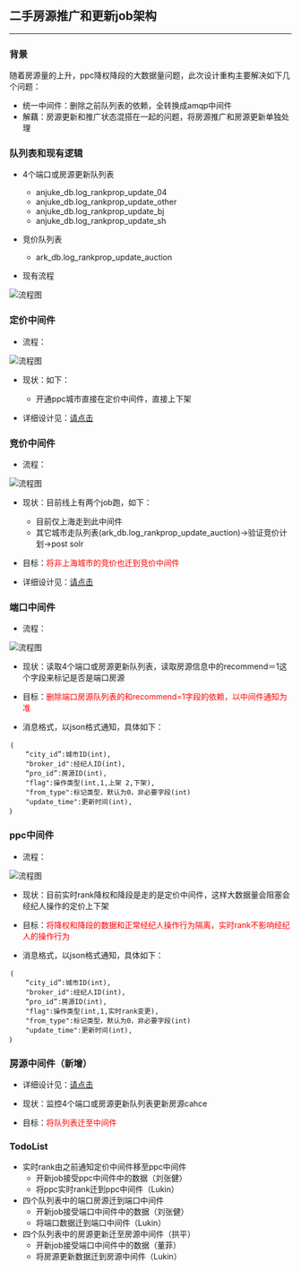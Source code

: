 ## 二手房源推广和更新job架构
---

### 背景

随着房源量的上升，ppc降权降段的大数据量问题，此次设计重构主要解决如下几个问题：

* 统一中间件：删除之前队列表的依赖，全转换成amqp中间件
* 解藕：房源更新和推广状态混搭在一起的问题，将房源推广和房源更新单独处理

### 队列表和现有逻辑
* 4个端口或房源更新队列表

    * anjuke\_db.log\_rankprop\_update\_04 
    * anjuke\_db.log\_rankprop\_update\_other
    * anjuke\_db.log\_rankprop\_update\_bj 
    * anjuke\_db.log\_rankprop\_update\_sh 
    
* 竞价队列表

    * ark\_db.log\_rankprop\_update\_auction
    
* 现有流程
    
![流程图](images/queue_table.png)


### 定价中间件

* 流程：

![流程图](images/pricing_amqp.png)

* 现状：如下：
    * 开通ppc城市直接在定价中间件，直接上下架
    

* 详细设计见：[请点击](http://git.corp.anjuke.com/\_user\_site/doc/browse/master/fangyuan/ershou/PricingAmqp.md)
    
### 竞价中间件

* 流程：

![流程图](images/auction_amqp.png)

* 现状：目前线上有两个job跑，如下：
    * 目前仅上海走到此中间件
    * 其它城市走队列表(ark\_db.log\_rankprop\_update\_auction)->验证竞价计划->post solr
* 目标：<span style="color:#ff0000">将非上海城市的竞价也迁到竞价中间件<span>

* 详细设计见：[请点击](http://git.corp.anjuke.com/\_user\_site/doc/raw/master/fangyuan/ershou/AuctionAmqp.md)

### 端口中间件

* 流程：

![流程图](images/package\_amqp.png)

* 现状：读取4个端口或房源更新队列表，读取房源信息中的recommend＝1这个字段来标记是否是端口房源
    
* 目标：<span style="color:#ff0000">删除端口房源队列表的和recommend=1字段的依赖，以中间件通知为准<span>

* 消息格式，以json格式通知，具体如下：

```
｛
	“city_id”:城市ID(int),
	"broker_id":经纪人ID(int),
	“pro_id”:房源ID(int),
	"flag":操作类型(int,1,上架 2,下架),
	"from_type":标记类型，默认为0，非必要字段(int)
	"update_time":更新时间(int),
｝
```     

### ppc中间件

* 流程：

![流程图](images/ppc_amqp.png)

* 现状：目前实时rank降权和降段是走的是定价中间件，这样大数据量会阻塞会经纪人操作的定价上下架
* 目标：<span style="color:#ff0000">将降权和降段的数据和正常经纪人操作行为隔离，实时rank不影响经纪人的操作行为<span>

* 消息格式，以json格式通知，具体如下：

```
｛
	“city_id”:城市ID(int),
	"broker_id":经纪人ID(int),
	“pro_id”:房源ID(int),
	"flag":操作类型(int,1,实时rank变更),
	"from_type":标记类型，默认为0，非必要字段(int)
	"update_time":更新时间(int),
｝
``` 

### 房源中间件（新增）

* 详细设计见：[请点击](http://git.corp.anjuke.com/_user_site/doc/browse/master/fangyuan/design/prop_table_split.md)

* 现状：监控4个端口或房源更新队列表更新房源cahce
* 目标：<span style="color:#ff0000">将队列表迁至中间件</span>



### TodoList

* 实时rank由之前通知定价中间件移至ppc中间件
  * 开新job接受ppc中间件中的数据（刘张健）
  * 将ppc实时rank迁到ppc中间件（Lukin）
* 四个队列表中的端口房源迁到端口中间件
  * 开新job接受端口中间件中的数据（刘张健）
  * 将端口数据迁到端口中间件（Lukin）
* 四个队列表中的房源更新迁至房源中间件（拱平）
  * 开新job接受端口中间件中的数据（董菲）
  * 将房源更新数据迁到房源中间件（Lukin）








